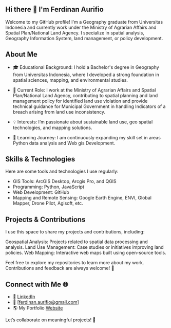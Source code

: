 ## Hi there 👋 I'm Ferdinan Aurifio

Welcome to my GitHub profile! I'm a Geography graduate from Universitas Indonesia and currently work under the Ministry of Agrarian Affairs and Spatial Plan/National Land Agency. I specialize in spatial analysis, Geography Information System, land management, or policy development.

## About Me

- 🎓 Educational Background:
  I hold a Bachelor's degree in Geography from Universitas Indonesia, where I developed a strong foundation in spatial sciences, mapping, and environmental studies.

- 💼 Current Role:
  I work at the Ministry of Agrarian Affairs and Spatial Plan/National Land Agency, contributing to spatial planning and land management policy for identified land use violation and provide technical guidance for Municipal Government in handling Indicators of a breach arising from land use inconsistency.

- 💡 Interests:
  I’m passionate about sustainable land use, geo spatial technologies, and mapping solutions.

- 🌱 Learning Journey:
  I am continuously expanding my skill set in areas Python data analysis and Web gis Development.

<!--
**fiopiohoho/fiopiohoho** is a ✨ _special_ ✨ repository because its `README.md` (this file) appears on your GitHub profile.

Here are some ideas to get you started:

- 🔭 I’m currently working on ...
- 🌱 I’m currently learning ...
- 👯 I’m looking to collaborate on ...
- 🤔 I’m looking for help with ...
- 💬 Ask me about ...
- 📫 How to reach me: ...
- 😄 Pronouns: ...
- ⚡ Fun fact: ...
-->

## Skills & Technologies

Here are some tools and technologies I use regularly:

- GIS Tools: ArcGIS Desktop, Arcgis Pro, and QGIS
- Programming: Python, JavaScript
- Web Development: GitHub
- Mapping and Remote Sensing: Google Earth Engine, ENVI, Global Mapper, Drone Pilot, Agisoft, etc.

## Projects & Contributions

I use this space to share my projects and contributions, including:

Geospatial Analysis: Projects related to spatial data processing and analysis.
Land Use Management: Case studies or initiatives improving land policies.
Web Mapping: Interactive web maps built using open-source tools.

Feel free to explore my repositories to learn more about my work. Contributions and feedback are always welcome! 🙌

## Connect with Me 🌐

- 💼 [LinkedIn](https://www.linkedin.com/in/aurifioferdinan/)
- 📧 [ferdinan.aurifio@gmail.com]
- 🌎 My Portfolio [Website](https://fiopiohoho.github.io/)

Let’s collaborate on meaningful projects! 🤝
